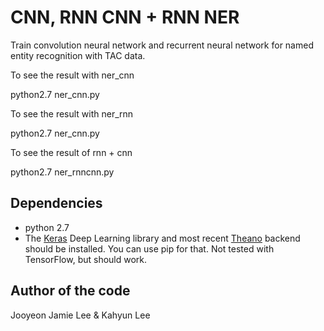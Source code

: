 # CNN, RNN CNN + RNN NER

Train convolution neural network and recurrent neural network for named entity recognition with TAC data.

To see the result with ner_cnn

python2.7  ner_cnn.py

To see the result with ner_rnn

python2.7 ner_cnn.py

To see the result of rnn + cnn

python2.7 ner_rnncnn.py


## Dependencies
* python 2.7
* The [Keras](http://keras.io/) Deep Learning library and most recent [Theano](http://deeplearning.net/software/theano/install.html#install) backend should be installed. You can use pip for that.
Not tested with TensorFlow, but should work.

## Author of the code

Jooyeon Jamie Lee & Kahyun Lee